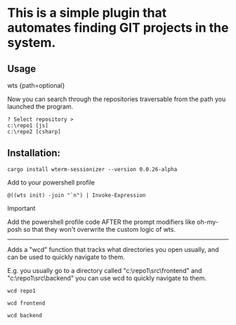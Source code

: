 # This is a simple plugin that automates finding GIT projects in the system.

## Usage
wts {path=optional}

Now you can search through the repositories traversable from the path you launched the program.
```
? Select repository > 
c:\repo1 [js]
c:\repo2 [csharp]
```

## Installation:
```
cargo install wterm-sessionizer --version 0.0.26-alpha
```

Add to your powershell profile

```pwsh
@((wts init) -join "`n") | Invoke-Expression
```

> [!IMPORTANT]
> Add the powershell profile code AFTER the prompt modifiers like oh-my-posh so that they won't overwrite the custom logic of wts.

--- 

Adds a "wcd" function that tracks what directories you open usually, and can be used to quickly navigate to them.

E.g. you usually go to a directory called "c:\repo1\src\frontend" and "c:\repo1\src\backend" you can use wcd to quickly navigate to them.

```pwsh
wcd repo1

wcd frontend

wcd backend

```
